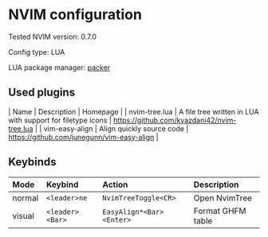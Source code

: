 # NVIM configuration

Tested NVIM version: 0.7.0

Config type: LUA

LUA package manager: [packer](https://github.com/wbthomason/packer.nvim)

## Used plugins

| Name           | Description                                                | Homepage                                    |
| nvim-tree.lua  | A file tree written in LUA with support for filetype icons | https://github.com/kyazdani42/nvim-tree.lua |
| vim-easy-align | Align quickly source code                                  | https://github.com/junegunn/vim-easy-align  |

## Keybinds

| Mode   | Keybind         | Action                   | Description       |
| :----- | :--------       | :-------                 | :------------     |
| normal | `<leader>ne`    | `NvimTreeToggle<CR>`     | Open NvimTree     |
| visual | `<leader><Bar>` | `EasyAlign*<Bar><Enter>` | Format GHFM table |
